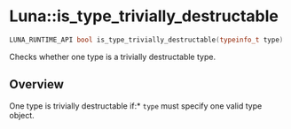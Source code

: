 # Luna::is_type_trivially_destructable

```c++
LUNA_RUNTIME_API bool is_type_trivially_destructable(typeinfo_t type)
```

Checks whether one type is a trivially destructable type. 

## Overview
One type is trivially destructable if:* `type` must specify one valid type object. 

